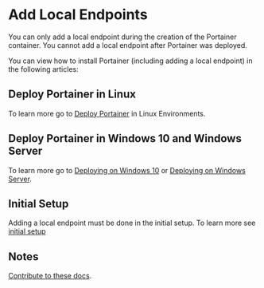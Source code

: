 # Add Local Endpoints

You can only add a local endpoint during the creation of the Portainer container. You cannot add a local endpoint after Portainer was deployed. 

You can view how to install Portainer (including adding a local endpoint) in the following articles:

## Deploy Portainer in Linux

To learn more go to [Deploy Portainer](/v2.0/deploy/linux/) in Linux Environments.

## Deploy Portainer in Windows 10 and Windows Server


To learn more go to [Deploying on Windows 10](/v2.0/deploy/windows10) or [Deploying on Windows Server](/v2.0/deploy/windowsserver).

## Initial Setup

Adding a local endpoint must be done in the initial setup. To learn more see [initial setup](/v2.0/deploy/initial/)

## Notes

[Contribute to these docs](https://github.com/portainer/portainer-docs/blob/master/contributing.md).
